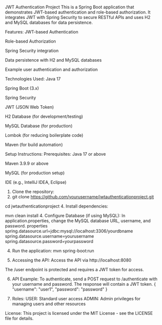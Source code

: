 JWT Authentication Project
This is a Spring Boot application that demonstrates JWT-based authentication and role-based authorization. It integrates JWT with Spring Security to secure RESTful APIs and uses H2 and MySQL databases for data persistence.

Features:
JWT-based Authentication

Role-based Authorization

Spring Security integration

Data persistence with H2 and MySQL databases

Example user authentication and authorization

Technologies Used:
Java 17

Spring Boot (3.x)

Spring Security

JWT (JSON Web Token)

H2 Database (for development/testing)

MySQL Database (for production)

Lombok (for reducing boilerplate code)

Maven (for build automation)

Setup Instructions:
Prerequisites:
Java 17 or above

Maven 3.9.9 or above

MySQL (for production setup)

IDE (e.g., IntelliJ IDEA, Eclipse)

1. Clone the repository:
2. git clone https://github.com/yourusername/jwtauthenticationproject.git


cd jwtauthenticationproject
4. Install dependencies:

mvn clean install
4. Configure Database (if using MySQL):
In application.properties, change the MySQL database URL, username, and password.
properties
spring.datasource.url=jdbc:mysql://localhost:3306/yourdbname
spring.datasource.username=yourusername
spring.datasource.password=yourpassword



4. Run the application:
mvn spring-boot:run


5. Accessing the API:
Access the API via http://localhost:8080

The /user endpoint is protected and requires a JWT token for access.

6. API Example:
To authenticate, send a POST request to /authenticate with your username and password. The response will contain a JWT token.
{
  "username": "user1",
  "password": "password"
}


7. Roles:
USER: Standard user access
ADMIN: Admin privileges for managing users and other resources

License:
This project is licensed under the MIT License - see the LICENSE file for details.
